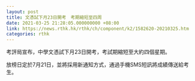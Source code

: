 ```yaml
---
layout: post
title: 文憑試下月23日開考　考期縮短至四周
date: 2021-03-25 21:28:05.000000000 +08:00
link: https://news.rthk.hk/rthk/ch/component/k2/1582620-20210325.htm
categories: rthk
---
```


考評局宣布，中學文憑試下月23日開考，考試期縮短至大約四個星期。

放榜日定於7月21日，並將採用新通知方式，通過手機SMS短訊將成績傳送給考生。
